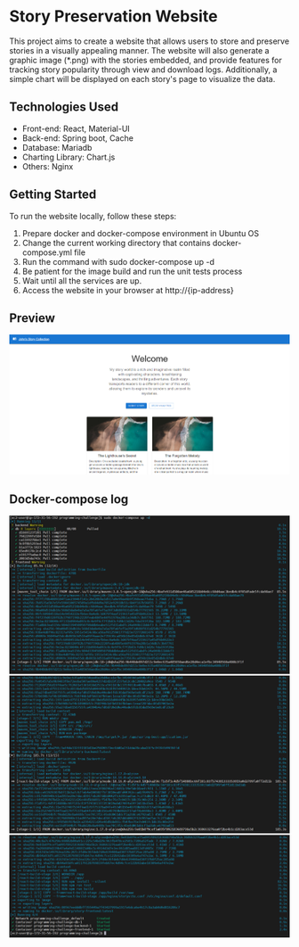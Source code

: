 # Story Preservation Website

This project aims to create a website that allows users to store and preserve stories in a
visually appealing manner. The website will also generate a graphic image (*.png) with the stories embedded, and provide
features for tracking story popularity through view and download logs. Additionally, a simple chart will be displayed on
each story's page to visualize the data.

## Technologies Used
- Front-end: React, Material-UI
- Back-end: Spring boot, Cache
- Database: Mariadb
- Charting Library: Chart.js
- Others: Nginx

## Getting Started
To run the website locally, follow these steps:
1. Prepare docker and docker-compose environment in Ubuntu OS
2. Change the current working directory that contains docker-compose.yml file
3. Run the command with sudo docker-compose up -d
4. Be patient for the image build and run the unit tests process
5. Wait until all the services are up.
6. Access the website in your browser at http://{ip-address}

## Preview
![img_3.png](images/img_3.png)

## Docker-compose log
![img.png](images/img.png)
![img_1.png](images/img_1.png)
![img_2.png](images/img_2.png)
